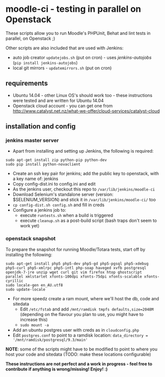# moodle-ci - testing in parallel on Openstack

These scripts allow you to run Moodle's PHPUnit, Behat and lint tests in parallel, on Openstack ;)

Other scripts are also included that are used with Jenkins:
* auto job creator `updatejobs.sh` (put on cron) - uses *jenkins-autojobs* (`pip install jenkins-autojobs`)
* local git mirrors - `updatemirrors.sh` (put on cron)

## requirements
* Ubuntu 14.04 - other Linux OS's should work too - these instructions were tested and are written for Ubuntu 14.04
* Openstack cloud account - you can get one from http://www.catalyst.net.nz/what-we-offer/cloud-services/catalyst-cloud

## installation and config

### jenkins master server
* Apart from installing and setting up Jenkins, the following is required:
```
sudo apt-get install zip python-pip python-dev
sudo pip install python-novaclient
```
* Create an ssh key pair for jenkins; add the public key to openstack, with a key name of: jenkins
* Copy config-dist.ini to config.ini and edit
* As the jenkins user, checkout this repo to `/var/lib/jenkins/moodle-ci`
* Download Selenium's standalone server (version: $SELENIUM_VERSION) and stick it in `/var/lib/jenkins/moodle-ci/` too
* `cp config-dist.sh config.sh` and fill in creds
* Configure a jenkins job to:
  * execute `runtests.sh` when a build is triggered
  * execute `cleanup.sh` as a post-build script (bash traps don't seem to work yet)

### openstack snapshot
To prepare the snapshot for running Moodle/Totara tests, start off by installing the following:
```
sudo apt-get install php5 php5-dev php5-gd php5-pgsql php5-xdebug php5-curl php5-xmlrpc php5-intl php-soap haveged xvfb postgresql openjdk-7-jre unzip wget curl git vim firefox htop ghostscript parallel xmlstarlet xfonts-100dpi xfonts-75dpi xfonts-scalable xfonts-cyrillic
sudo locale-gen en_AU.utf8
sudo update-locale
```
* For more speedz create a ram mount, where we'll host the db, code and sitedata
  * Edit `/etc/fstab` and add `/mnt/ramdisk tmpfs defaults,size=2048M` (depending on the flavour you plan to use, you might have to increase this)
  * `sudo mount -a`
* Add an ubuntu postgres user with creds as in `cloudconfig.php`
* Edit `postgres.conf` to point to a ramdisk location: `data_directory = '/mnt/ramdisk/postgresql/9.3/main'`

**NOTE**: some of the scripts might have to be modified to point to where you host your code and sitedata (TODO: make these locations configurable)

**These instructions are not perfect and a work in progress - feel free to contribute if anything is wrong/missing! Enjoy! :)**

